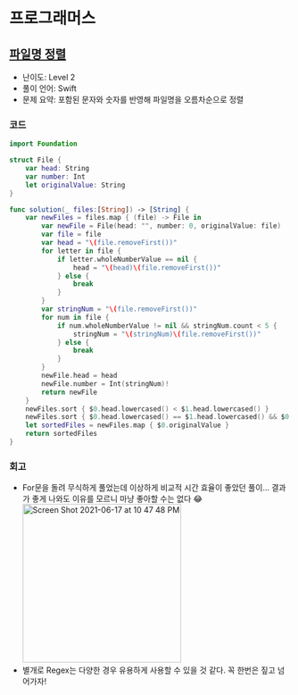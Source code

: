 # 프로그래머스

## [파일명 정렬](https://programmers.co.kr/learn/courses/30/lessons/17686)

* 난이도: Level 2
* 풀이 언어: Swift
* 문제 요약: 포함된 문자와 숫자를 반영해 파일명을 오름차순으로 정렬

### 코드

```swift
import Foundation

struct File {
    var head: String
    var number: Int
    let originalValue: String
}

func solution(_ files:[String]) -> [String] {
    var newFiles = files.map { (file) -> File in
        var newFile = File(head: "", number: 0, originalValue: file)
        var file = file
        var head = "\(file.removeFirst())"
        for letter in file {
            if letter.wholeNumberValue == nil {
                head = "\(head)\(file.removeFirst())"
            } else {
                break
            }
        }
        var stringNum = "\(file.removeFirst())"
        for num in file {
            if num.wholeNumberValue != nil && stringNum.count < 5 {
                stringNum = "\(stringNum)\(file.removeFirst())"
            } else {
                break
            }
        }
        newFile.head = head
        newFile.number = Int(stringNum)!
        return newFile
    }
    newFiles.sort { $0.head.lowercased() < $1.head.lowercased() }
    newFiles.sort { $0.head.lowercased() == $1.head.lowercased() && $0.number < $1.number }
    let sortedFiles = newFiles.map { $0.originalValue }
    return sortedFiles
}
```

### 회고

- For문을 돌려 무식하게 풀었는데 이상하게 비교적 시간 효율이 좋았던 풀이... 결과가 좋게 나와도 이유를 모르니 마냥 좋아할 수는 없다 😂
  <img width="284" alt="Screen Shot 2021-06-17 at 10 47 48 PM" src="https://user-images.githubusercontent.com/56751259/122409443-1bad2500-cfbe-11eb-8ecd-28730a03a1f4.png">
- 별개로 Regex는 다양한 경우 유용하게 사용할 수 있을 것 같다. 꼭 한번은 짚고 넘어가자!